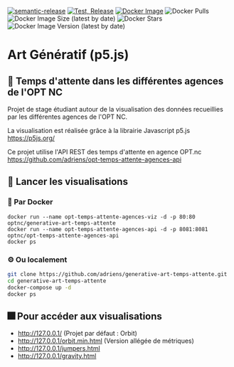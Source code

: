 [![semantic-release](https://img.shields.io/badge/%20%20%F0%9F%93%A6%F0%9F%9A%80-semantic--release-e10079.svg)](https://github.com/semantic-release/semantic-release)
[![Test, Release](https://github.com/opt-nc/generative-art-temps-attente/actions/workflows/release-publish.yml/badge.svg)](https://github.com/opt-nc/generative-art-temps-attente/actions/workflows/test-release.yml)
[![Docker Image](https://img.shields.io/badge/docker-homepage-blue)](https://hub.docker.com/r/optnc/generative-art-temps-attente)
![Docker Pulls](https://img.shields.io/docker/pulls/optnc/generative-art-temps-attente)
![Docker Image Size (latest by date)](https://img.shields.io/docker/image-size/optnc/generative-art-temps-attente)
![Docker Stars](https://img.shields.io/docker/stars/optnc/generative-art-temps-attente)
![Docker Image Version (latest by date)](https://img.shields.io/docker/v/optnc/generative-art-temps-attente?arch=amd64&sort=date)

# Art Génératif (p5.js)

## :speech_balloon: Temps d'attente dans les différentes agences de l'OPT NC

Projet de stage étudiant autour de la visualisation des données recueillies par les différentes agences de l'OPT NC.

La visualisation est réalisée grâce à la librairie Javascript p5.js <br>
<https://p5js.org/>

Ce projet utilise l'API REST des temps d'attente en agence OPT.nc <br>
<https://github.com/adriens/opt-temps-attente-agences-api>

## :rocket: Lancer les visualisations

### :whale: Par Docker
```
docker run --name opt-temps-attente-agences-viz -d -p 80:80 optnc/generative-art-temps-attente
docker run --name opt-temps-attente-agences-api -d -p 8081:8081 optnc/opt-temps-attente-agences-api
docker ps
```

### :gear: Ou localement
```sh
git clone https://github.com/adriens/generative-art-temps-attente.git
cd generative-art-temps-attente
docker-compose up -d
docker ps
```

## :fireworks: Pour accéder aux visualisations

* <http://127.0.0.1/> (Projet par défaut : Orbit)
* <http://127.0.0.1/orbit.min.html> (Version allégée de métriques)
* <http://127.0.0.1/jumpers.html>
* <http://127.0.0.1/gravity.html>

